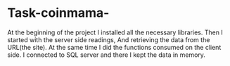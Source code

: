 # Task-coinmama-

At the beginning of the project I installed all the necessary libraries.
Then I started with the server side readings,
And retrieving the data from the URL(the site).
At the same time I did the functions consumed on the client side.
I connected to SQL server and there I kept the data in memory.
